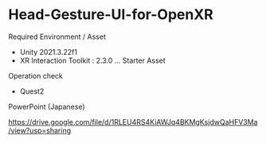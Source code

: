 # Head-Gesture-UI-for-OpenXR

Required Environment / Asset

- Unity 2021.3.22f1
- XR Interaction Toolkit : 2.3.0 ... Starter Asset

Operation check

- Quest2

PowerPoint (Japanese)

https://drive.google.com/file/d/1RLEU4RS4KiAWJq4BKMgKsjdwQaHFV3Ma/view?usp=sharing

